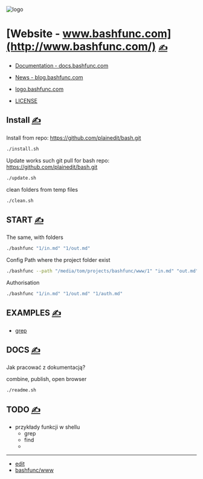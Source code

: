 

![logo](http://logo.bashfunc.com/2/cover.png)

# [Website - www.bashfunc.com](http://www.bashfunc.com/) [<span style='font-size:20px;'>&#x270D;</span>](https://github.com/bashfunc/www/edit/main/DOCS/MENU.md)

+ [Documentation - docs.bashfunc.com](http://docs.bashfunc.com/)
+ [News - blog.bashfunc.com](http://blog.bashfunc.com/)
+ [logo.bashfunc.com](https://logo.bashfunc.com/)

+ [LICENSE](LICENSE)



## Install [<span style='font-size:20px;'>&#x270D;</span>](https://github.com/bashfunc/www/edit/main/DOCS/INSTALL.md)

Install from repo: https://github.com/plainedit/bash.git
```bash
./install.sh
```

Update works such git pull for bash repo: https://github.com/plainedit/bash.git
```bash
./update.sh
```

clean folders from temp files
```bash
./clean.sh
```



## START [<span style='font-size:20px;'>&#x270D;</span>](https://github.com/bashfunc/www/edit/main/DOCS/START.md)

The same, with folders
```bash
./bashfunc "1/in.md" "1/out.md" 
```

Config Path where the project folder exist
```bash
./bashfunc --path "/media/tom/projects/bashfunc/www/1" "in.md" "out.md"
```

Authorisation
```bash
./bashfunc "1/in.md" "1/out.md" "1/auth.md"
```





## EXAMPLES [<span style='font-size:20px;'>&#x270D;</span>](https://github.com/bashfunc/www/edit/main/DOCS/EXAMPLES.md)


+ [grep](https://logo.bashfunc.com/)




## DOCS [<span style='font-size:20px;'>&#x270D;</span>](https://github.com/bashfunc/www/edit/main/DOCS/DOCS.md)

Jak pracować z dokumentacją?


combine, publish, open browser

```bash
./readme.sh
```




## TODO [<span style='font-size:20px;'>&#x270D;</span>](https://github.com/bashfunc/www/edit/main/DOCS/TODO.md)

+ przykłady funkcji w shellu
  + grep
  + find
  +  



---

+ [edit](https://github.com/bashfunc/www/edit/main/DOCS/README.md)
+ [bashfunc/www](https://github.com/bashfunc/www)
